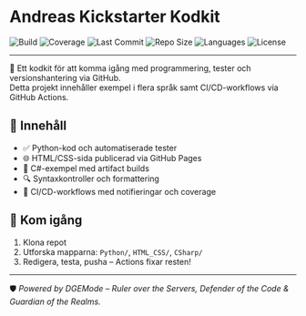 # Andreas Kickstarter Kodkit

![Build](https://github.com/Andreas-BeBe/kickstarter-kodkit/actions/workflows/python-tests.yml/badge.svg)
![Coverage](https://img.shields.io/badge/coverage-100%25-brightgreen)
![Last Commit](https://img.shields.io/github/last-commit/Andreas-BeBe/kickstarter-kodkit)
![Repo Size](https://img.shields.io/github/repo-size/Andreas-BeBe/kickstarter-kodkit)
![Languages](https://img.shields.io/github/languages/top/Andreas-BeBe/kickstarter-kodkit)
![License](https://img.shields.io/github/license/Andreas-BeBe/kickstarter-kodkit)

---

🎯 Ett kodkit för att komma igång med programmering, tester och versionshantering via GitHub.  
Detta projekt innehåller exempel i flera språk samt CI/CD-workflows via GitHub Actions.

## 🧩 Innehåll
- ✅ Python-kod och automatiserade tester
- 🌐 HTML/CSS-sida publicerad via GitHub Pages
- 💾 C#-exempel med artifact builds
- 🔍 Syntaxkontroller och formattering
- 🚀 CI/CD-workflows med notifieringar och coverage

## 🚀 Kom igång
1. Klona repot
2. Utforska mapparna: `Python/`, `HTML_CSS/`, `CSharp/`
3. Redigera, testa, pusha – Actions fixar resten!

---

🛡️ *Powered by DGEMode – Ruler over the Servers, Defender of the Code & Guardian of the Realms.*
